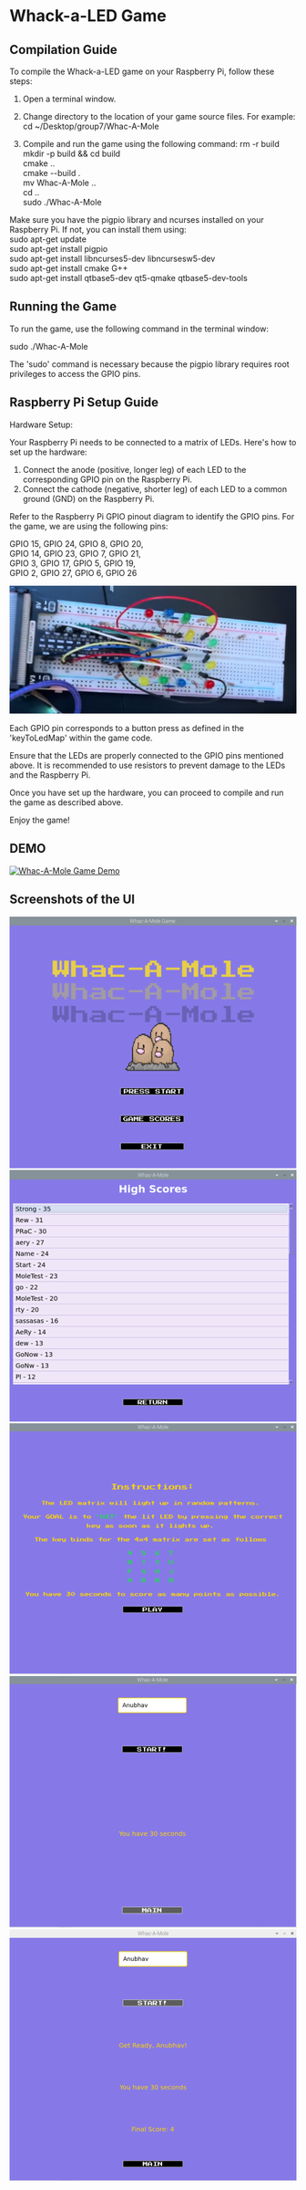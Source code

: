 # Whack-a-LED Game


## Compilation Guide

To compile the Whack-a-LED game on your Raspberry Pi, follow these steps:

1. Open a terminal window.
2. Change directory to the location of your game source files. For example:  
   cd ~/Desktop/group7/Whac-A-Mole  

3. Compile and run the game using the following command:
   rm -r build  
   mkdir -p build && cd build  
   cmake ..  
   cmake --build .  
   mv Whac-A-Mole ..  
   cd ..  
   sudo ./Whac-A-Mole  
   
Make sure you have the pigpio library and ncurses installed on your Raspberry Pi. If not, you can install them using:  
   sudo apt-get update  
   sudo apt-get install pigpio  
   sudo apt-get install libncurses5-dev libncursesw5-dev  
   sudo apt-get install cmake G++  
   sudo apt-get install qtbase5-dev qt5-qmake qtbase5-dev-tools  


## Running the Game

To run the game, use the following command in the terminal window:

   sudo ./Whac-A-Mole

The 'sudo' command is necessary because the pigpio library requires root privileges to access the GPIO pins.


## Raspberry Pi Setup Guide


Hardware Setup:

Your Raspberry Pi needs to be connected to a matrix of LEDs. Here's how to set up the hardware:

1. Connect the anode (positive, longer leg) of each LED to the corresponding GPIO pin on the Raspberry Pi.
2. Connect the cathode (negative, shorter leg) of each LED to a common ground (GND) on the Raspberry Pi.

Refer to the Raspberry Pi GPIO pinout diagram to identify the GPIO pins. For the game, we are using the following pins:

   GPIO 15, GPIO 24, GPIO 8, GPIO 20,  
   GPIO 14, GPIO 23, GPIO 7, GPIO 21,  
   GPIO  3, GPIO 17, GPIO 5, GPIO 19,  
   GPIO  2, GPIO 27, GPIO 6, GPIO 26  

![Setup](https://raw.githubusercontent.com/AeryAnubhav/Whac-A-Mole-Rpi3/master/setup.png)

Each GPIO pin corresponds to a button press as defined in the 'keyToLedMap' within the game code.

Ensure that the LEDs are properly connected to the GPIO pins mentioned above. It is recommended to use resistors to prevent damage to the LEDs and the Raspberry Pi.

Once you have set up the hardware, you can proceed to compile and run the game as described above.

Enjoy the game!

## DEMO
[![Whac-A-Mole Game Demo](https://img.youtube.com/vi/l_eRHazTSjg/0.jpg)](https://youtu.be/l_eRHazTSjg?start=225&end=316)

## Screenshots of the UI
![Main Menu](https://raw.githubusercontent.com/AeryAnubhav/Whac-A-Mole-Rpi3/master/img1.png)
![High Scores](https://raw.githubusercontent.com/AeryAnubhav/Whac-A-Mole-Rpi3/master/img2.png)
![Instructions](https://raw.githubusercontent.com/AeryAnubhav/Whac-A-Mole-Rpi3/master/img3.png)
![Game Start](https://raw.githubusercontent.com/AeryAnubhav/Whac-A-Mole-Rpi3/master/img4.png)
![Game End](https://raw.githubusercontent.com/AeryAnubhav/Whac-A-Mole-Rpi3/master/img5.png)


##
